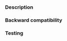 ### Description

<!--
What's changes are included in this PR?
-->

### Backward compatibility

<!--
Are these changes backward compatible? Note, additions are backwards compatible.

Yes/No
-->

### Testing

<!--
Have any new metadata configs and deployment addresses been used with any Hyperlane tooling, such as the CLI?
-->
